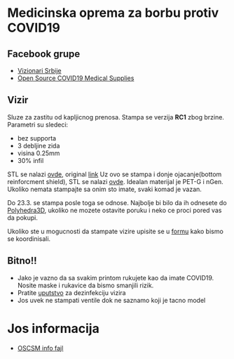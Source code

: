 # Medicinska oprema za borbu protiv COVID19

## Facebook grupe
- [Vizionari Srbije](https://www.facebook.com/groups/vizionarisrbije/)
- [Open Source COVID19 Medical Supplies](https://www.facebook.com/groups/opensourcecovid19medicalsupplies/)

## Vizir


Sluze za zastitu od kapljicnog prenosa.
Stampa se verzija **RC1** zbog brzine.
Parametri su sledeci: 
- bez supporta
- 3 debljine zida
- visina 0.25mm
- 30% infil
    
STL se nalazi [ovde](stl/covid19_shield_r1.stl), original [link](https://www.prusaprinters.org/prints/25857-protective-face-shield-rc1)
Uz ovo se stampa i donje ojacanje(bottom reinforcment shield), STL se nalazi [ovde](stl/bottom_reinforcement.stl).
Idealan materijal je PET-G i nGen. Ukoliko nemata stampajte sa onim sto imate, svaki komad je vazan.

Do 23.3. se stampa posle toga se odnose. Najbolje bi bilo da ih odnesete do [Polyhedra3D](https://www.facebook.com/Polyhedra3D/), ukoliko ne mozete ostavite poruku i neko ce proci pored vas da pokupi. 

Ukoliko ste u mogucnosti da stampate vizire upisite se u [formu](https://docs.google.com/spreadsheets/d/1VxwINp7NF38Wc5L-pB2BIxQWevgY9JeXTX2PM7GfEyI/edit?fbclid=IwAR0MDzvZLLlS3TORFw27gZIP20bPJDRNLHHr9Y27kbsb7RPKj7i-E98v_iY) kako bismo se koordinisali.

## Bitno!!

- Jako je vazno da sa svakim printom rukujete kao da imate COVID19. Nosite maske i rukavice da bismo smanjili rizik.
- Pratite [uputstvo](pdf/Uputstvo-za-dezinfekciju-vizira.pdf) za dezinfekciju vizira
- Jos uvek ne stampati ventile dok ne saznamo koji je tacno model


# Jos informacija

- [OSCSM info fajl](https://docs.google.com/document/d/1-71FJTmI1Q1kjSDLP0EegMERjg_0kk_7UfaRE4r66Mg/mobilebasic)
